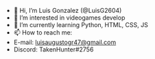 - 👋 Hi, I’m Luis Gonzalez (@LuisG2604)
- 👀 I’m interested in videogames develop
- 🌱 I’m currently learning Python, HTML, CSS, JS
- 📫 How to reach me:
-   E-mail: luisaugustogr47@gmail.com
-   Discord: TakenHunter#2756
